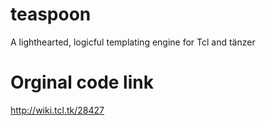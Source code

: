 # teaspoon
A lighthearted, logicful templating engine for Tcl and tänzer

# Orginal code link
http://wiki.tcl.tk/28427
